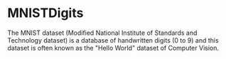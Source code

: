 # MNISTDigits
The MNIST dataset (Modified National Institute of Standards and Technology dataset) is a database of handwritten digits (0 to 9) and this dataset is often known as the "Hello World" dataset of Computer Vision.

